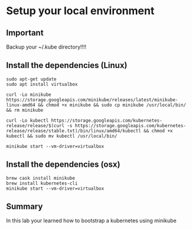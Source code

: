 # Setup your local environment

## Important
Backup your ~/.kube directory!!!!

## Install the dependencies (Linux)

```
sudo apt-get update
sudo apt install virtualbox

curl -Lo minikube https://storage.googleapis.com/minikube/releases/latest/minikube-linux-amd64 && chmod +x minikube && sudo cp minikube /usr/local/bin/ && rm minikube

curl -Lo kubectl https://storage.googleapis.com/kubernetes-release/release/$(curl -s https://storage.googleapis.com/kubernetes-release/release/stable.txt)/bin/linux/amd64/kubectl && chmod +x kubectl && sudo mv kubectl /usr/local/bin/

minikube start --vm-driver=virtualbox
```

## Install the dependencies (osx)

```
brew cask install minikube
brew install kubernetes-cli
minikube start --vm-driver=virtualbox
```

## Summary

In this lab your learned how to bootstrap a kubernetes using minikube
